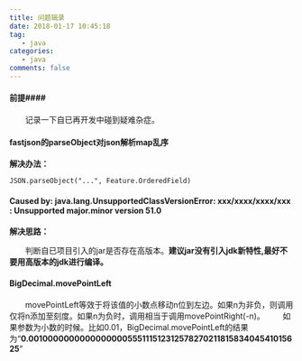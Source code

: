 ```yaml
---
title: 问题辑录
date: 2018-01-17 10:45:18
tag:
   - java
categories:  
   - java
comments: false
---
```


#### 前提####

　　记录一下自已再开发中碰到疑难杂症。

#### fastjson的parseObject对json解析map乱序 ####

**解决办法：**

    JSON.parseObject("...", Feature.OrderedField)

#### Caused by: java.lang.UnsupportedClassVersionError: xxx/xxxx/xxxx/xxx : Unsupported major.minor version 51.0 ####

**解决思路：**

　　判断自已项目引入的jar是否存在高版本。**建议jar没有引入jdk新特性,最好不要用高版本的jdk进行编译。**

#### BigDecimal.movePointLeft ####

　　movePointLeft等效于将该值的小数点移动n位到左边。如果n为非负，则调用仅将n添加至刻度。如果n为负时，调用相当于调用movePointRight(-n)。
　　如果参数为小数的时候。比如0.01，BigDecimal.movePointLeft的结果为“**0.001000000000000000055511151231257827021181583404541015625**”